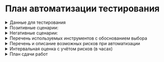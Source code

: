 # План автоматизации тестирования
<details>
<summary>Данные для тестирования</summary>

1.	Открыта главная страница сервиса, нажатие на кнопку "Купить", открывается блок "Оплата по карте".
2.	Открыта главная страница сервиса, нажатие на кнопку "Купить в кредит", открывается блок "Кредит по данным карты".
3.	Поле "Номер карты"
-	данные, состоящие из 16 цифр в формате **** **** **** ****, например 4444 4444 4444 4444
4.  Поле "Месяц"
-	ввод двухзначного числа (01-12), но не ранее, чем дата заполнения
5.  Поле "Год"
-	ввод двухзначного числа, но не ранее, чем дата заполнения (24+)
4.	Поле "Владелец"
-	Ввод данных на латинице в формате "ФАМИЛИЯ ИМЯ" через пробел, например, Ivanov Ivan
5.	Поле "CVC"
-	ввод трехзначного числа в формате (***), например, 999
Номера карт, для тестирования:
-	4444 4444 4444 4441 - APPROVED
-	4444 4444 4444 4442 - DECLINED
</details>

<details>
<summary>Позитивные сценарии:</summary>

1.	а) Успешная покупка тура картой со статусом APPROVED
-	Нажать "Купить"
-	Ввести в поля формы валидные данные
-	Нажать "Отправить"
Ожидаемый результат: Оплата проходит (данные об оплате появляются в базе). Появляется сообщение об успешной покупке тура.
	б) Успешная покупка тура в кредит картой со статусом APPROVED
-	Нажать "Купить в кредит"
-	Ввести в поля формы валидные данные
-	Нажать "Отправить"
Ожидаемый результат: Оплата проходит (данные об оплате появляются в базе). Появляется сообщение об успешной покупке тура. 
</details>

<details>
<summary>Негативные сценарии:</summary>
1.	Ввод не корректных данных, ожидаемый результат - ошибка;
2.	Не заполнен номер карты, ожидаем результат - ошибка, поле обязательно для заполнения;
3.	Не заполнен месяц, ожидаемый результат - ошибка, поле обязательно для заполнения;
4.	Не заполнен год, ожидаемый результат - ошибка, поле обязательно для заполнения;
5.	Не заполнен владелец, ожидаемый результат - ошибка, поле обязательно для заполнения;
6.	Не заполнен код CVC, ожидаемый результат - ошибка, поле обязательно для заполнения;
7.	Не корректный номер карты, ожидаемый результат - ошибка, неверный формат;
8.	Срок карты истёк, ожидаемый результат - ошибка, истёк срок действия карты;
9.	Не валидный месяц, ожидаемый результат - ошибка, неверный формат;
10.	Не корректный месяц, ожидаемый результат - ошибка, неверный формат;
11.	Не корректный год, ожидаемый результат - ошибка, неверный формат;
12. Превышен срок карты, ожидаемый результат - ошибка, неверно указан срок действия карты;
13.	Не корректный владелец, ожидаемый результат - ошибка, неверный формат;
14.	Короткое имя владельца, ожидаемый результат - ошибка, неверный формат;
15.	Длинное имя владельца, ожидаемый результат - ошибка, неверный формат;
16.	Не корректный код CVC - нули, ожидаемый результат - ошибка, неверный формат;
17.	Не корректный код CVC - 2 цифры, ожидаемый результат - ошибка, неверный формат;
</details>

<details>
<summary>Перечень используемых инструментов с обоснованием выбора</summary>
1.	IntelliJ IDEA -  удобная среда подготовки авто-тестов; 
2.	Java 11 - язык программирования для написания автоматизированных тестов;
3.	Gradle - инструмент управления зависимостями; 
4.	JUnit5 - платформа для написания авто-тестов и их запуска;
5.	Selenide -  очень удобен при тестировании веб-интерфейса; 
6.	Docker Compose - система контейнерезации. Позволит подключить базы данных MySQL и PostgresSQL;
7.	Allure - фреймворк для создания наглядных отчетов о тестировании.
8.	Lombok- библиотека для сокращения количества шаблонного кода, для объявления локальной переменной вместо указания реального типа;
9.	Git - для контроля версий и совместной работы над кодом;
10.	GitHub - в качестве хранилища SUT и CI;
11.	Node - дополнительно установлен [Node.jc](https://nodejs.org/en/download/prebuilt-installer) с пакетным менеджером npm;
</details>

<details>
<summary>Перечень и описание возможных рисков при автоматизации</summary>
-	Отсутствие достаточного опыта в использовании программ
-	Отсутствие документации 
-	Трудности при настройке инструментов, необходимых для автоматизированного тестирования.
</details>

<details>
<summary>Интервальная оценка с учётом рисков (в часах)</summary>
-	Написание плана тестирования - 5 часов
-	Подготовка тестовой среды, настройка инструментов - 15 часов
-	Написание автотестов - 30 часов
-	Прогон автотестов - 4 часа
-	Составление баг-репортов - 7 часов
-	Составление отчета о тестировании - 10 часов 
</details>

<details>
<summary>План сдачи работ</summary>
-	Подготовить файлы Plan.md;
-	Отправить дипломному руководителю репозиторий с проектом, включая эти файлы, расположенные в корне репозитория.
</details>